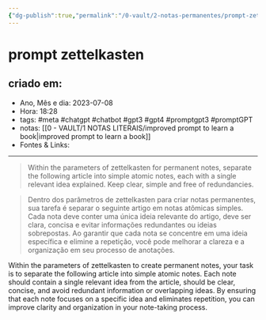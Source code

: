 ```yaml
---
{"dg-publish":true,"permalink":"/0-vault/2-notas-permanentes/prompt-zettelkasten/","tags":["permanente","meta","chatgpt","chatbot","gpt3","gpt4","promptgpt3","promptGPT"],"dgHomeLink":true,"dgShowLocalGraph":true,"dgShowFileTree":true,"dgEnableSearch":true}
---
```


# prompt zettelkasten

## criado em: 
-  Ano, Mês e dia: 2023-07-08
- Hora: 18:28
- tags: #meta #chatgpt #chatbot #gpt3 #gpt4 #promptgpt3 #promptGPT 
- notas: [[0 - VAULT/1 NOTAS LITERAIS/improved prompt to learn a book\|improved prompt to learn a book]]
- Fontes & Links: 
---

> Within the parameters of zettelkasten for permanent notes, separate the following article into simple atomic notes, each with a single relevant idea explained. Keep clear, simple and free of redundancies.

>Dentro dos parâmetros de zettelkasten para criar notas permanentes, sua tarefa é separar o seguinte artigo em notas atômicas simples. Cada nota deve conter uma única ideia relevante do artigo, deve ser clara, concisa e evitar informações redundantes ou ideias sobrepostas. Ao garantir que cada nota se concentre em uma ideia específica e elimine a repetição, você pode melhorar a clareza e a organização em seu processo de anotações.

Within the parameters of zettelkasten to create permanent notes, your task is to separate the following article into simple atomic notes. Each note should contain a single relevant idea from the article, should be clear, concise, and avoid redundant information or overlapping ideas. By ensuring that each note focuses on a specific idea and eliminates repetition, you can improve clarity and organization in your note-taking process.
